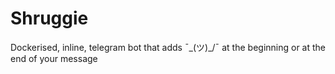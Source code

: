 # Shruggie
Dockerised, inline, telegram bot that adds ¯\_(ツ)_/¯ at the beginning or at the end of your message